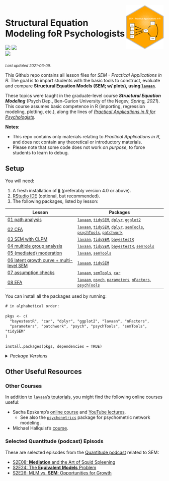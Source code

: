 
<img src='logo/Hex.png' align="right" height="139" />

# Structural Equation Modeling foR Psychologists

[![](https://img.shields.io/badge/Open%20Educational%20Resources-Compatable-brightgreen)](https://creativecommons.org/about/program-areas/education-oer/)
[![](https://img.shields.io/badge/CC-BY--NC%204.0-lightgray)](http://creativecommons.org/licenses/by-nc/4.0/)  
[![](https://img.shields.io/badge/Language-R-blue)](http://cran.r-project.org/)

<sub>*Last updated 2021-03-09.*</sub>

This Github repo contains all lesson files for *SEM - Practical
Applications in R*. The goal is to impart students with the basic tools
to construct, evaluate and compare **Structural Equation Models (SEM; w/
plots), using [`lavaan`](http://lavaan.ugent.be/)**.

These topics were taught in the graduate-level course ***Structural
Equation Modeling*** (Psych Dep., Ben-Gurion University of the Negev,
*Spring, 2021*). This course assumes basic competence in R (importing,
regression modeling, plotting, etc.), along the lines of [*Practical
Applications in R for
Psychologists*](https://github.com/mattansb/Practical-Applications-in-R-for-Psychologists).

**Notes:**

-   This repo contains only materials relating to *Practical
    Applications in R*, and does not contain any theoretical or
    introductory materials.  
-   Please note that some code does not work *on purpose*, to force
    students to learn to debug.

## Setup

You will need:

1.  A fresh installation of [**`R`**](https://cran.r-project.org/)
    (preferably version 4.0 or above).
2.  [RStudio IDE](https://www.rstudio.com/products/rstudio/download/)
    (optional, but recommended).
3.  The following packages, listed by lesson:

| Lesson                                                                                            | Packages                                                                                                                                                                                                                                                                                                                                                   |
|---------------------------------------------------------------------------------------------------|------------------------------------------------------------------------------------------------------------------------------------------------------------------------------------------------------------------------------------------------------------------------------------------------------------------------------------------------------------|
| [01 path analysis](/01%20path%20analysis)                                                         | [`lavaan`](https://CRAN.R-project.org/package=lavaan), [`tidySEM`](https://CRAN.R-project.org/package=tidySEM), [`dplyr`](https://CRAN.R-project.org/package=dplyr), [`ggplot2`](https://CRAN.R-project.org/package=ggplot2)                                                                                                                               |
| [02 CFA](/02%20CFA)                                                                               | [`lavaan`](https://CRAN.R-project.org/package=lavaan), [`tidySEM`](https://CRAN.R-project.org/package=tidySEM), [`dplyr`](https://CRAN.R-project.org/package=dplyr), [`semTools`](https://CRAN.R-project.org/package=semTools), [`psychTools`](https://CRAN.R-project.org/package=psychTools), [`patchwork`](https://CRAN.R-project.org/package=patchwork) |
| [03 SEM with CLPM](/03%20SEM%20with%20CLPM)                                                       | [`lavaan`](https://CRAN.R-project.org/package=lavaan), [`tidySEM`](https://CRAN.R-project.org/package=tidySEM), [`bayestestR`](https://CRAN.R-project.org/package=bayestestR)                                                                                                                                                                              |
| [04 multiple group analysis](/04%20multiple%20group%20analysis)                                   | [`lavaan`](https://CRAN.R-project.org/package=lavaan), [`tidySEM`](https://CRAN.R-project.org/package=tidySEM), [`bayestestR`](https://CRAN.R-project.org/package=bayestestR), [`semTools`](https://CRAN.R-project.org/package=semTools)                                                                                                                   |
| [05 (mediated) moderation](/05%20(mediated)%20moderation)                                         | [`lavaan`](https://CRAN.R-project.org/package=lavaan), [`semTools`](https://CRAN.R-project.org/package=semTools)                                                                                                                                                                                                                                           |
| [06 latent growth curve + multi-level SEM](/06%20latent%20growth%20curve%20+%20multi-level%20SEM) | [`lavaan`](https://CRAN.R-project.org/package=lavaan), [`tidySEM`](https://CRAN.R-project.org/package=tidySEM)                                                                                                                                                                                                                                             |
| [07 assumption checks](/07%20assumption%20checks)                                                 | [`lavaan`](https://CRAN.R-project.org/package=lavaan), [`semTools`](https://CRAN.R-project.org/package=semTools), [`car`](https://CRAN.R-project.org/package=car)                                                                                                                                                                                          |
| [08 EFA](/08%20EFA)                                                                               | [`lavaan`](https://CRAN.R-project.org/package=lavaan), [`psych`](https://CRAN.R-project.org/package=psych), [`parameters`](https://CRAN.R-project.org/package=parameters), [`nFactors`](https://CRAN.R-project.org/package=nFactors), [`psychTools`](https://CRAN.R-project.org/package=psychTools)                                                        |

You can install all the packages used by running:

    # in alphabetical order:

    pkgs <- c(
      "bayestestR", "car", "dplyr", "ggplot2", "lavaan", "nFactors",
      "parameters", "patchwork", "psych", "psychTools", "semTools", "tidySEM"
    )

    install.packages(pkgs, dependencies = TRUE)

<details>
<summary>
<i>Package Versions</i>
</summary>

The package versions used here:

-   `bayestestR` 0.8.2.1 (*Dev*)
-   `car` 3.0-10 (*CRAN*)
-   `dplyr` 1.0.4 (*CRAN*)
-   `ggplot2` 3.3.3 (*CRAN*)
-   `lavaan` 0.6-7 (*CRAN*)
-   `nFactors` 2.4.1 (*CRAN*)
-   `parameters` 0.12.0 (*CRAN*)
-   `patchwork` 1.1.1 (*CRAN*)
-   `psych` 2.0.12 (*CRAN*)
-   `psychTools` 2.0.8 (*CRAN*)
-   `semTools` 0.5-4 (*CRAN*)
-   `tidySEM` 0.1.7.1 (*Github: cjvanlissa/tidySEM*)

</details>

## Other Useful Resources

### Other Courses

In addition to [`lavaan`’s
toutorials](http://lavaan.ugent.be/tutorial/index.html), you might find
the following online courses useful:

-   Sacha Epskamp’s [online course](http://sachaepskamp.com/SEM2020) and
    [YouTube
    lectures](https://www.youtube.com/playlist?list=PLliBbGBc5nn3m8bXQ4CmOep3UmQ_5tVlC).
    -   See also the [`psychonetrics`](http://psychonetrics.org/)
        package for psychometric network modeling.  
-   Michael Hallquist’s
    [course](https://psu-psychology.github.io/psy-597-SEM/).

### Selected Quantitude (podcast) Episods

These are selected episodes from the [Quantitude
podcast](https://quantitudepod.org/) related to SEM:

-   [S2E08: **Mediation** and the Art of Squid
    Spleening](https://www.buzzsprout.com/639103/5817541-s2e08-mediation-and-the-art-of-squid-spleening)
-   [S2E24: The **Equivalent Models**
    Problem](https://www.buzzsprout.com/639103/7983649-s2e24-the-equivalent-models-problem)
-   [S2E26: MLM vs. **SEM**: Opportunities for
    Growth](https://www.buzzsprout.com/639103/8084578-s2e26-mlm-vs-sem-opportunities-for-growth)
